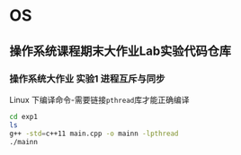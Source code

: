 # OS
## 操作系统课程期末大作业Lab实验代码仓库

### 操作系统大作业 实验1 进程互斥与同步

Linux 下编译命令-需要链接`pthread`库才能正确编译

```bash
cd exp1
ls
g++ -std=c++11 main.cpp -o mainn -lpthread
./mainn
```
